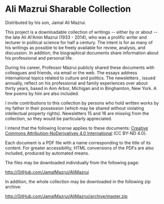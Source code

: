 ﻿# Ali Mazrui Sharable Collection

Distributed by his son, Jamal Ali Mazrui.

This project is a downloadable collection of writings -- either by or about -- the late Ali Al'Amin Mazrui (1933 - 2014), who was a prolific writer and lecturer in political science for half a century.  The intent is for as many of his writings as possible to be freely available for review, analysis, and discussion.  In addition, the biographical documents share information about his professional and personal life.

During his career, Professor Mazrui publicly shared these documents with colleagues and friends, via email or the web.  The essays address international topics related to culture and politics.  The newsletters , issued annually, reflect on his professional and family experiences over about thirty years, based in Ann Arbor, Michigan and in Binghamton, New York. A few poems by him are also included.

I invite contributions to this collection by persons who hold written works by my father in their possession (which may be shared without violating intellectual property rights).  Newsletters 15 and 16 are missing from the collection, so they would be particularly appreciated.

I intend that the following license applies to these documents:  [Creative Commons Attribution-NoDerivatives 4.0 International](http://creativecommons.org/licenses/by-nd/4.0/) (CC BY-ND 4.0).

Each document is a PDF file with a name corresponding to the title of its content.  For greater accessibility, HTML conversions of the PDFs are also included, produced by automated means.

The files may be downloaded individually from the following page:

<http://GitHub.com/JamalMazrui/AliMazrui>

In addition, the whole collection may be downloaded in the following zip archive:

<http://GitHub.com/JamalMazrui/AliMazrui/archive/master.zip>

